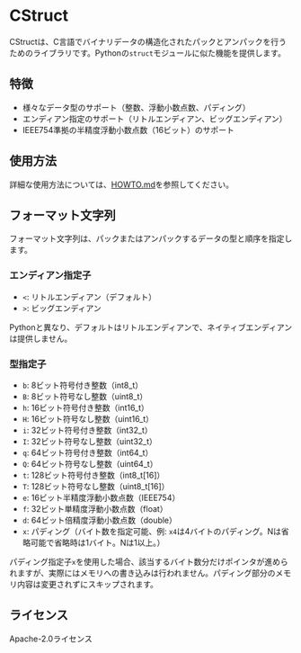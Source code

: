 # CStruct

CStructは、C言語でバイナリデータの構造化されたパックとアンパックを行うためのライブラリです。Pythonの`struct`モジュールに似た機能を提供します。

## 特徴

- 様々なデータ型のサポート（整数、浮動小数点数、パディング）
- エンディアン指定のサポート（リトルエンディアン、ビッグエンディアン）
- IEEE754準拠の半精度浮動小数点数（16ビット）のサポート

## 使用方法

詳細な使用方法については、[HOWTO.md](HOWTO.md)を参照してください。

## フォーマット文字列

フォーマット文字列は、パックまたはアンパックするデータの型と順序を指定します。

### エンディアン指定子

- `<`: リトルエンディアン（デフォルト）
- `>`: ビッグエンディアン

Pythonと異なり、デフォルトはリトルエンディアンで、ネイティブエンディアンは提供しません。

### 型指定子

- `b`: 8ビット符号付き整数（int8_t）
- `B`: 8ビット符号なし整数（uint8_t）
- `h`: 16ビット符号付き整数（int16_t）
- `H`: 16ビット符号なし整数（uint16_t）
- `i`: 32ビット符号付き整数（int32_t）
- `I`: 32ビット符号なし整数（uint32_t）
- `q`: 64ビット符号付き整数（int64_t）
- `Q`: 64ビット符号なし整数（uint64_t）
- `t`: 128ビット符号付き整数（int8_t[16]）
- `T`: 128ビット符号なし整数（uint8_t[16]）
- `e`: 16ビット半精度浮動小数点数（IEEE754）
- `f`: 32ビット単精度浮動小数点数（float）
- `d`: 64ビット倍精度浮動小数点数（double）
- `x`: パディング（バイト数を指定可能、例: `x4`は4バイトのパディング。Nは省略可能で省略時は1バイト。Nは1以上。）

パディング指定子`x`を使用した場合、該当するバイト数分だけポインタが進められますが、実際にはメモリへの書き込みは行われません。パディング部分のメモリ内容は変更されずにスキップされます。

## ライセンス

Apache-2.0ライセンス
